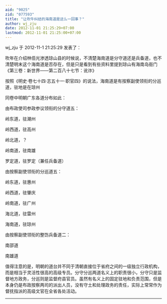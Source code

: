 ```yaml
---
aid: "9025"
zid: "077593"
title: "让吹牛纠结的海南道是这么一回事？"
author: wj_zju
date: 2012-11-01 21:25:29+07:00
lastmod: 2012-11-01 21:25:00+07:00
---
```


wj_zju 于 2012-11-1 21:25:29 发表了：

吹年在介绍林佰光渗透琼山县的时候说，不清楚海南道是分守道还是兵备道，也不清楚明末这个海南道是否存在，但是只是看到有些资料里提到琼山有海南岛衙门《第三卷：新世界——第二百八十七节：讹诈》

按照《明史·卷七十四·志五十一·职官四》的说法，海南道是有按察副使领衔的分巡道，驻地是在琼州

同卷中明朝广东各道分布如此：

由布政使司参政参议领衔的分守道五：

岭东道，驻潮州

岭西道，驻高州

岭北道，？

岭南道，驻南雄

罗定道，驻罗定（兼任兵备道）

由按察副使领衔的分巡道五：

岭东道，驻惠州

岭西道，驻肇庆

岭南道，驻广州

海北道，驻雷州

海南道，驻琼州

由按察副使领衔的整饬兵备道二：

南邵道

南雄道

值得注意的是，明朝的道台并不同于清朝直接位于省府之间的一级独立行政机构，而是相当于灵活性很高的高级专员。分守分巡两道名义上的职责很小，分守只是监督地方政务，分巡则是监督府县官员。虽然有名义上的固定驻地和负责范围，但是本身仍是布政按察两司的派出人员，没有守土和处理政务的责任，实际上常常作为督抚指派的高级文官在全省各处活动。

---
